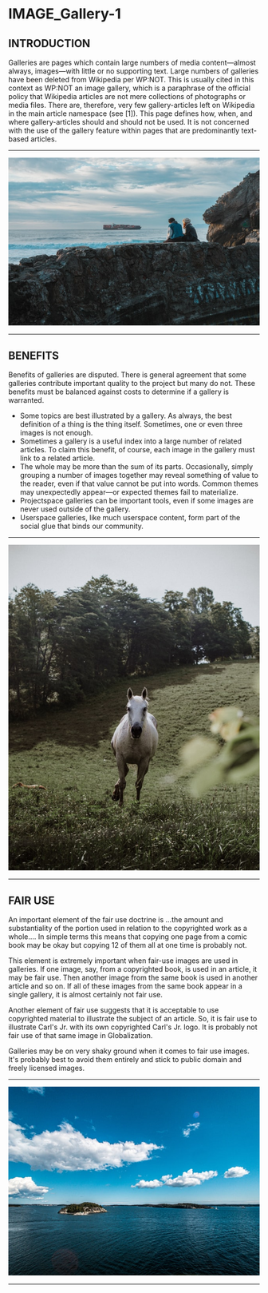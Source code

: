 # IMAGE_Gallery-1

## INTRODUCTION

Galleries are pages which contain large numbers of media content—almost always, images—with little or no supporting text. Large numbers of galleries have been deleted from Wikipedia per WP:NOT. This is usually cited in this context as WP:NOT an image gallery, which is a paraphrase of the official policy that Wikipedia articles are not mere collections of photographs or media files. There are, therefore, very few gallery-articles left on Wikipedia in the main article namespace (see [1]). This page defines how, when, and where gallery-articles should and should not be used. It is not concerned with the use of the gallery feature within pages that are predominantly text-based articles.

<hr>
<img src="https://github.com/yashksingh/IMAGE_Gallery-1/blob/main/Wiki_Images/jairo-gonzalez-Tm8jYlczTIg-unsplash.jpg">
<hr>

## BENEFITS

Benefits of galleries are disputed. There is general agreement that some galleries contribute important quality to the project but many do not. These benefits must be balanced against costs to determine if a gallery is warranted.

- Some topics are best illustrated by a gallery. As always, the best definition of a thing is the thing itself. Sometimes, one or even three images is not enough.
- Sometimes a gallery is a useful index into a large number of related articles. To claim this benefit, of course, each image in the gallery must link to a related article.
- The whole may be more than the sum of its parts. Occasionally, simply grouping a number of images together may reveal something of value to the reader, even if that value cannot be put into words. Common themes may unexpectedly appear—or expected themes fail to materialize.
- Projectspace galleries can be important tools, even if some images are never used outside of the gallery.
- Userspace galleries, like much userspace content, form part of the social glue that binds our community.

<hr>
<img src="https://github.com/yashksingh/IMAGE_Gallery-1/blob/main/Wiki_Images/nachelle-nocom-LWVIR87DHPY-unsplash.jpg">
<hr>

## FAIR USE

An important element of the fair use doctrine is ...the amount and substantiality of the portion used in relation to the copyrighted work as a whole.... In simple terms this means that copying one page from a comic book may be okay but copying 12 of them all at one time is probably not.

This element is extremely important when fair-use images are used in galleries. If one image, say, from a copyrighted book, is used in an article, it may be fair use. Then another image from the same book is used in another article and so on. If all of these images from the same book appear in a single gallery, it is almost certainly not fair use.

Another element of fair use suggests that it is acceptable to use copyrighted material to illustrate the subject of an article. So, it is fair use to illustrate Carl's Jr. with its own copyrighted Carl's Jr. logo. It is probably not fair use of that same image in Globalization.

Galleries may be on very shaky ground when it comes to fair use images. It's probably best to avoid them entirely and stick to public domain and freely licensed images.

<hr>
<img src="https://github.com/yashksingh/IMAGE_Gallery-1/blob/main/Wiki_Images/jocke-wulcan-x06GnxyMLnc-unsplash.jpg">
<hr>
